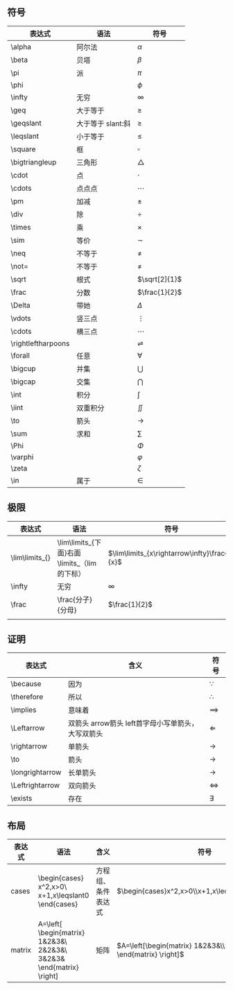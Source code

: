 
## 符号
| 表达式             | 语法                | 符号                 |
| ------------------ | ------------------- | -------------------- |
| \alpha             | 阿尔法              | $\alpha$             |
| \beta              | 贝塔                | $\beta$              |
| \pi                | 派                  | $\pi$                |
| \phi               |                     | $\phi$               |
| \infty             | 无穷                | $\infty$             |
| \geq               | 大于等于            | $\geq$               |
| \geqslant          | 大于等于   slant:斜 | $\geqslant$          |
| \leqslant          | 小于等于            | $\leqslant$          |
| \square            | 框                  | $\square$            |
| \bigtriangleup     | 三角形              | $\bigtriangleup$     |
| \cdot              | 点                  | $\cdot$              |
| \cdots             | 点点点              | $\cdots$             |
| \pm                | 加减                | $\pm$                |
| \div               | 除                  | $\div$               |
| \times             | 乘                  | $\times$             |
| \sim               | 等价                | $\sim$               |
| \neq               | 不等于              | $\neq$               |
| \not=              | 不等于              | $\not=$              |
| \sqrt              | 根式                | $\sqrt[2]{1}$        |
| \frac              | 分数                | $\frac{1}{2}$        |
| \Delta             | 带她                | $\Delta$             |
| \vdots             | 竖三点              | $\vdots$             |
| \cdots             | 横三点              | $\cdots$             |
| \rightleftharpoons |                     | $\rightleftharpoons$ |
| \forall            | 任意                | $\forall$            |
| \bigcup            | 并集                | $\bigcup$            |
| \bigcap            | 交集                | $\bigcap$            |
| \int               | 积分                | $\int$               |
| \iint              | 双重积分            | $\iint$              |
| \to                | 箭头                | $\to$                |
| \sum               | 求和                | $\sum$               |
| \Phi               |                     | $\Phi$               |
| \varphi            |                     | $\varphi$            |
| \zeta              |                     | $\zeta$              |
| \in                | 属于                | $\in$                |

## 极限

| 表达式         | 语法                                             | 符号                                          |
| -------------- | ------------------------------------------------ | --------------------------------------------- |
| \lim\limits_{} | \lim\limits_{下面}右面     \limits_（lim的下标） | $\lim\limits_{x\rightarrow\infty}\frac{1}{x}$ |
| \infty         | 无穷                                             | $\infty$                                      |
| \frac          | \frac{分子}{分母}                                | $\frac{1}{2}$                                 |
|                |                                                  |                                               |

## 证明

| 表达式          | 含义                                               | 符号              |
| --------------- | -------------------------------------------------- | ----------------- |
| \because        | 因为                                               | $\because$        |
| \therefore      | 所以                                               | $\therefore$      |
| \implies        | 意味着                                             | $\implies$        |
| \Leftarrow      | 双箭头  arrow箭头 left首字母小写单箭头，大写双箭头 | $\Leftarrow$      |
| \rightarrow     | 单箭头                                             | $\rightarrow$     |
| \to             | 箭头                                               | $\to$             |
| \longrightarrow | 长单箭头                                           | $\longrightarrow$ |
| \Leftrightarrow | 双向箭头                                           | $\Leftrightarrow$ |
| \exists         | 存在                                               | $\exists$         |

## 布局

| 表达式 | 语法                                                         | 含义               | 符号                                                         |
| ------ | ------------------------------------------------------------ | ------------------ | ------------------------------------------------------------ |
| cases  | \begin{cases}<br/>x^2,x>0\\<br/>x+1,x\leqslant0<br/>\end{cases} | 方程组、条件表达式 | $\begin{cases}x^2,x>0\\x+1,x\leqslant0\end{cases}$           |
| matrix | A=\left[ <br/>\begin{matrix} <br/>1&2&3&\\ <br/>2&2&3&\\ <br/>3&2&3& <br/>\end{matrix} <br/>\right] | 矩阵               | $A=\left[\begin{matrix} 1&2&3&\\2&2&3&\\3&2&3& \end{matrix} \right]$ |



